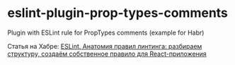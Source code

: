 # eslint-plugin-prop-types-comments
Plugin with ESLint rule for PropTypes comments (example for Habr)

Статья на Хабре: [ESLint. Анатомия правил линтинга: разбираем структуру, создаём собственное правило для React-приложения](https://habr.com/ru/companies/domclick/articles/743384/)
